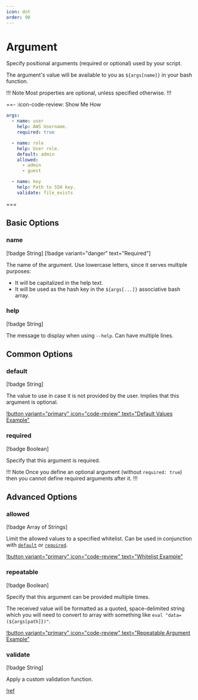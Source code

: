 ```yaml
---
icon: dot
order: 90
---
```


# Argument

Specify positional arguments (required or optional) used by your script.

The argument's value will be available to you as `${args[name]}` in your bash
function.

!!! Note
Most properties are optional, unless specified otherwise.
!!!

==- :icon-code-review: Show Me How
```yaml bashly.yml
args:
  - name: user
    help: AWS Username.
    required: true

  - name: role
    help: User role.
    default: admin
    allowed:
      - admin
      - guest

  - name: key
    help: Path to SSH key.
    validate: file_exists
```
===


## Basic Options

### name

[!badge String]
[!badge variant="danger" text="Required"]

The name of the argument. Use lowercase letters, since it serves multiple
purposes:

- It will be capitalized in the help text.
- It will be used as the hash key in the `${args[...]}` associative bash array.


### help

[!badge String]

The message to display when using `--help`. Can have multiple lines.


## Common Options


### default

[!badge String]

The value to use in case it is not provided by the user. Implies that this
argument is optional.

[!button variant="primary" icon="code-review" text="Default Values Example"](https://github.com/DannyBen/bashly/tree/master/examples/default-values#readme)


### required

[!badge Boolean]

Specify that this argument is required.

!!! Note
Once you define an optional argument (without `required: true`) then you cannot
define required arguments after it.
!!!


## Advanced Options

### allowed

[!badge Array of Strings]

Limit the allowed values to a specified whitelist. Can be used in conjunction
with [`default`](#default) or [`required`](#required).

[!button variant="primary" icon="code-review" text="Whitelist Example"](https://github.com/DannyBen/bashly/tree/master/examples/whitelist#readme)


### repeatable

[!badge Boolean]

Specify that this argument can be provided multiple times.

The received value will be formatted as a quoted, space-delimited string which
you will need to convert to array with something like
`eval "data=(${args[path]})"`.

[!button variant="primary" icon="code-review" text="Repeatable Argument Example"](https://github.com/DannyBen/bashly/tree/master/examples/repeatable-arg#readme)


### validate

[!badge String]

Apply a custom validation function.

[!ref](/advanced/validations)
